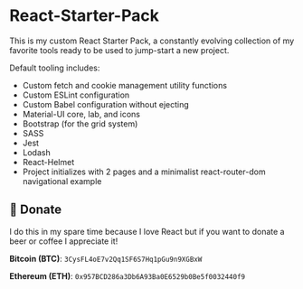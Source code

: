 # React-Starter-Pack

This is my custom React Starter Pack, a constantly evolving collection of my favorite tools ready to be used to jump-start a new project.

Default tooling includes:

- Custom fetch and cookie management utility functions
- Custom ESLint configuration
- Custom Babel configuration without ejecting
- Material-UI core, lab, and icons
- Bootstrap (for the grid system)
- SASS
- Jest
- Lodash
- React-Helmet
- Project initializes with 2 pages and a minimalist react-router-dom navigational example

## :beer: Donate

I do this in my spare time because I love React but if you want to donate a beer or coffee I appreciate it!

**Bitcoin (BTC)**: `3CysFL4oE7v2Qq1SF6S7Hq1pGu9n9XGBxW`

**Ethereum (ETH)**: `0x957BCD286a3Db6A93Ba0E6529b0Be5f0032440f9`
